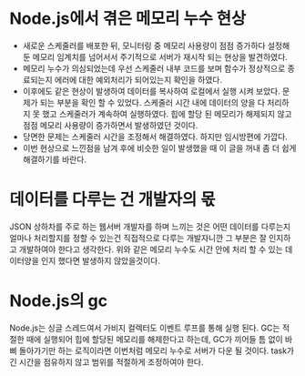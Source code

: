 # Node.js에서 겪은 메모리 누수 현상
- 새로운 스케줄러를 배포한 뒤, 모니터링 중 메모리 사용량이 점점 증가하다 설정해둔 메모리 임계치를 넘어서서 주기적으로 서버가 재시작 되는 현상을 발견하였다.
- 메모리 누수가 의심되었는데 우선 스케줄러 내부 코드를 보며 함수가 정상적으로 종료되는지 에러에 대한 예외처리가 되어있는지 확인을 하였다.
- 이후에도 같은 현상이 발생하여 데이터를 복사하여 로컬에서 실행 시켜 보았다. 문제가 되는 부분을 확인 할 수 있었다. 스케줄러 시간 내에 데이터의 양을 다 처리하지 못 했고 스케줄러가 계속하여 실행하였다. 힙에 할당 된 메모리가 해제되지 않고 점점 메모리 사용량이 증가하면서 발생하였던 것이다.
- 당면한 문제는 스케줄러 시간을 조정해서 해결하였다. 하지만 임시방편에 가깝다.
- 이번 현상으로 느낀점을 남겨 후에 비슷한 일이 발생했을 때 이 글을 꺼내 좀 더 쉽게 해결하기를 바란다.

# 데이터를 다루는 건 개발자의 몫
JSON 상하차를 주로 하는 웹서버 개발자를 하며 느끼는 것은 어떤 데이터를 다루는지 얼마나 처리할지를 정할 수 있는건 직접적으로 다루는 개발자니깐 그 부분은 잘 인지하고 개발하여야 한다고 생각한다. 위와 같은 메모리 누수도 시간 안에 처리 할 수 있는 데이터양을 인지 했다면 발생하지 않았을것이다.

# Node.js의 gc
Node.js는 싱글 스레드여서 가비지 컬렉터도 이벤트 루프를 통해 실행 된다. GC는 적절한 때에 실행되어 힙에 할당된 메모리를 해제한다고 하는데, GC가 끼어들 틈 없이 바삐 돌아가기만 하는 로직이라면 이번처럼 메모리 누수로 서버가 다운 될 것이다. task가 긴 시간을 점유하지 않고 범위를 적절하게 조정하여야 한다.
